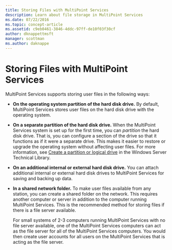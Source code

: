 ```yaml
---
title: Storing Files with MultiPoint Services
description: Learn about file storage in MultiPoint Services
ms.date: 07/22/2016
ms.topic: concept-article
ms.assetid: c9eb0461-3846-4ddc-97ff-de10f03f30cf
author: dknappettmsft
manager: scottman
ms.author: daknappe
---
```

# Storing Files with MultiPoint Services
MultiPoint Services supports storing user files in the following ways:

-   **On the operating system partition of the hard disk drive.** By default, MultiPoint Services stores user files on the hard disk drive with the operating system.

-   **On a separate partition of the hard disk drive.** When the MultiPoint Services system is set up for the first time, you can *partition* the hard disk drive. That is, you can configure a section of the drive so that it functions as if it were a separate drive. This makes it easier to restore or upgrade the operating system without affecting user files. For more information, see [Create a partition or logical drive](/previous-versions/windows/it-pro/windows-server-2003/cc727978(v=ws.10)) in the Windows Server Technical Library.

-   **On an additional internal or external hard disk drive.** You can attach additional internal or external hard disk drives to MultiPoint Services for saving and backing up data.

-   **In a shared network folder.** To make user files available from any station, you can create a shared folder on the network. This requires another computer or server in addition to the computer running MultiPoint Services. This is the recommended method for storing files if there is a file server available.

    For small systems of 2-3 computers running MultiPoint Services with no file server available, one of the MultiPoint Services computers can act as the file server for all of the MultiPoint Services computers. You would then create user accounts for all users on the MultiPoint Services that is acting as the file server.
